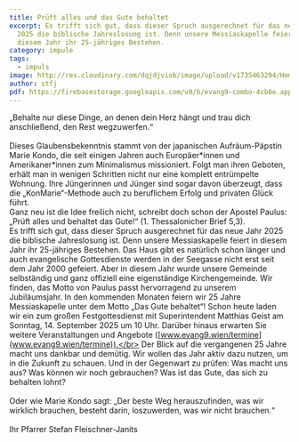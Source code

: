 ```yaml
---
title: Prüft alles und das Gute behaltet
excerpt: Es trifft sich gut, dass dieser Spruch ausgerechnet für das neue Jahr
  2025 die biblische Jahreslosung ist. Denn unsere Messiaskapelle feiert in
  diesem Jahr ihr 25-jähriges Bestehen.
category: impule
tags:
  - impuls
image: http://res.cloudinary.com/dqjdjviob/image/upload/v1735463294/Homepage/News/study-6597766_900x600.jpg
author: stfj
pdf: https://firebasestorage.googleapis.com/v0/b/evang9-combo-4cb8e.appspot.com/o/zeitung%2FGemeindezeitung202501.pdf?alt=media&token=ecd66ed4-57f2-45d7-8e81-f42ad0adcda5
---
```

„Behalte nur diese Dinge, an denen dein Herz hängt und
trau dich anschließend, den Rest wegzuwerfen.“</br></br>Dieses
Glaubensbekenntnis stammt von der japanischen
Aufräum-Päpstin Marie Kondo, die seit einigen Jahren
auch Europäer\*innen und Amerikaner\*innen zum
Minimalismus missioniert.
Folgt man ihren Geboten, erhält man in wenigen
Schritten nicht nur eine komplett entrümpelte
Wohnung. Ihre Jüngerinnen und Jünger sind sogar
davon überzeugt, dass die „KonMarie“-Methode auch
zu beruflichem Erfolg und privaten Glück führt.</br>
Ganz neu ist die Idee freilich nicht, schreibt doch schon
der Apostel Paulus: „Prüft alles und behaltet das Gute!“
(1. Thessalonicher Brief 5,3).</br>
Es trifft sich gut, dass dieser Spruch ausgerechnet
für das neue Jahr 2025 die biblische Jahreslosung ist.
Denn unsere Messiaskapelle feiert in diesem Jahr ihr
25-jähriges Bestehen. Das Haus gibt es natürlich schon
länger und auch evangelische Gottesdienste werden
in der Seegasse nicht erst seit dem Jahr 2000 gefeiert.
Aber in diesem Jahr wurde unsere Gemeinde
selbständig und ganz offiziell eine eigenständige
Kirchengemeinde.
Wir finden, das Motto von Paulus passt hervorragend zu unserem Jubiläumsjahr.
In den kommenden Monaten feiern wir 25 Jahre Messiaskapelle unter dem Motto „Das Gute behaltet“! Schon heute laden wir ein zum großen Festgottesdienst mit Superintendent Matthias Geist am Sonntag, 14. September 2025 um 10 Uhr. Darüber
hinaus erwarten Sie weitere Veranstaltungen und
Angebote ([www.evang9.wien/termine](www.evang9.wien/termine)).</br>
Der Blick auf die vergangenen 25 Jahre macht uns
dankbar und demütig. Wir wollen das Jahr aktiv dazu nutzen, um in die Zukunft zu schauen. Und in der Gegenwart zu prüfen: Was macht uns aus? Was können wir noch gebrauchen? Was ist das Gute, das sich zu behalten lohnt? <br/><br/>Oder wie Marie Kondo sagt: „Der beste Weg herauszufinden, was wir wirklich brauchen, besteht darin, loszuwerden, was wir nicht brauchen.“<br/><br/>
Ihr Pfarrer Stefan Fleischner-Janits
